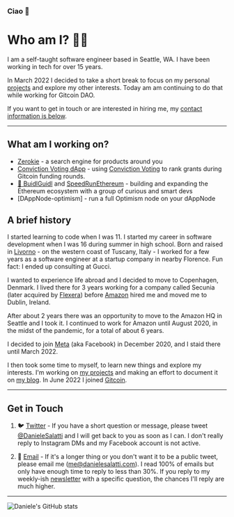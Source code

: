 ### Ciao 👋

# Who am I? 👨‍💻

I am a self-taught software engineer based in Seattle, WA. I have been working in tech for over 15 years.

In March 2022 I decided to take a short break to focus on my personal [projects](https://danielesalatti.com/projects) and explore my other interests. Today am am continuing to do that while working for Gitcoin DAO.

If you want to get in touch or are interested in hiring me, my [contact information is below](#contact).

---

## What am I working on?

- [Zerokie](https://zerokie.com) - a search engine for products around you
- [Conviction Voting dApp](https://voting.gitcoin.co/) - using [Conviction Voting](https://convictionvoting.wtf/) to rank grants during Gitcoin funding rounds.
- [🏰 BuidlGuidl](https://buidlguidl.com/) and [SpeedRunEthereum](https://speedrunethereum.com/) - building and expanding the Ethereum ecosystem with a group of curious and smart devs
- [DAppNode-optimism] - run a full Optimism node on your dAppNode

## A brief history

I started learning to code when I was 11. I started my career in software development when I was 16 during summer in high school. Born and raised in [Livorno](https://en.wikipedia.org/wiki/Livorno) - on the western coast of Tuscany, Italy - I worked for a few years as a software engineer at a startup company in nearby Florence. Fun fact: I ended up consulting at Gucci.

I wanted to experience life abroad and I decided to move to Copenhagen, Denmark. I lived there for 3 years working for a company called Secunia (later acquired by [Flexera](https://www.flexera.com/products/software-vulnerability-research/secunia-research)) before [Amazon](https://amazon.com) hired me and moved me to Dublin, Ireland.

After about 2 years there was an opportunity to move to the Amazon HQ in Seattle and I took it. I continued to work for Amazon until August 2020, in the midst of the pandemic, for a total of about 6 years.

I decided to join [Meta](https://meta.com) (aka Facebook) in December 2020, and I staid there until March 2022.

I then took some time to myself, to learn new things and explore my interests. I'm working on [my projects](https://danielesalatti.com/projects) and making an effort to document it on [my blog](https://danielesalatti.com). In June 2022 I joined [Gitcoin](https://gitcoin.co).

---

## <a name="contact"></a>Get in Touch

1. 🐦 [Twitter](https://twitter.com/DanieleSalatti) - If you have a short question or message, please tweet [@DanieleSalatti](https://twitter.com/DanieleSalatti) and I will get back to you as soon as I can. I don't really reply to Instagram DMs and my Facebook account is not active.

2. 📨 [Email](mailto:me@danielesalatti.com) - If it's a longer thing or you don't want it to be a public tweet, please email me (me@danielesalatti.com). I read 100% of emails but only have enough time to reply to less than 30%. If you reply to my weekly-ish [newsletter](https://newsletter.danielesalatti.com) with a specific question, the chances I'll reply are much higher.

---

![Daniele's GitHub stats](https://github-readme-stats.vercel.app/api?username=DanieleSalatti&show_icons=true&count_private=true&theme=dark)


<!-- 
<details>
  <summary>🇮🇹 Clicca per leggere</summary>
  
  Benvenuto sulla mia pagina GitHub!
  
  Mi chiamo Daniele Salatti, e sono un Software Engineer.
  
</details>

<details>
  <summary>🇬🇧 Click to read</summary>
  
  Welcome to my GitHub home!
  
  My name is Daniele Salatti, and I am a Software Engineer.
  
</details>

![Daniele's GitHub stats](https://github-readme-stats.vercel.app/api?username=DanieleSalatti&show_icons=true&count_private=true&theme=dark)

![Top Langs](https://github-readme-stats.vercel.app/api/top-langs/?username=DanieleSalatti&langs_count=8&theme=dark)

![Daniele's WakaTime stats](https://github-readme-stats.vercel.app/api/wakatime?username=DanieleSalatti&theme=dark)


**DanieleSalatti/DanieleSalatti** is a ✨ _special_ ✨ repository because its `README.md` (this file) appears on your GitHub profile.

Here are some ideas to get you started:

- 🔭 I’m currently working on ...
- 🌱 I’m currently learning ...
- 👯 I’m looking to collaborate on ...
- 🤔 I’m looking for help with ...
- 💬 Ask me about ...
- 📫 How to reach me: ...
- 😄 Pronouns: ...
- ⚡ Fun fact: ...
-->
